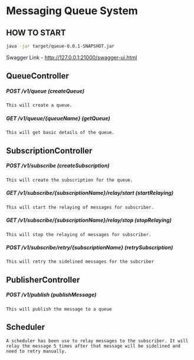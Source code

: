 # Messaging Queue System

## HOW TO START
```bash
java -jar target/queue-0.0.1-SNAPSHOT.jar
```

Swagger Link - http://127.0.0.1:21000/swagger-ui.html

## QueueController

##### POST /v1/queue (createQueue)
```
This will create a queue.
```
##### GET /v1/queue/{queueName} (getQueue)
```
This will get basic details of the queue.
```
## SubscriptionController

##### POST /v1/subscribe (createSubscription)
```
This will create the subscription for the queue.
```
##### GET /v1/subscribe/{subscriptionName}/relay/start (startRelaying)
```
This will start the relaying of messages for subscriber.
```
##### GET /v1/subscribe/{subscriptionName}/relay/stop (stopRelaying)
```
This will stop the relaying of messages for subscriber.
```
##### POST /v1/subscribe/retry/{subscriptionName} (retrySubscription)
```
This will retry the sidelined messages for the subcriber
```
## PublisherController

##### POST /v1/publish (publishMessage)
```
This will publish the message to a queue
```

## Scheduler
```
A scheduler has been use to relay messages to the subscriber. It will relay the message 5 times after that message will be sidelined and need to retry manually.
```
